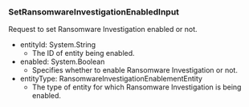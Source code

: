 ### SetRansomwareInvestigationEnabledInput
Request to set Ransomware Investigation enabled or not.

- entityId: System.String
  - The ID of entity being enabled.
- enabled: System.Boolean
  - Specifies whether to enable Ransomware Investigation or not.
- entityType: RansomwareInvestigationEnablementEntity
  - The type of entity for which Ransomware Investigation is being enabled.

